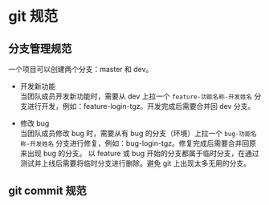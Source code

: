 # git 规范

## 分支管理规范
一个项目可以创建两个分支：master 和 dev。

- 开发新功能   
  当团队成员开发新功能时，需要从 dev 上拉一个 `feature-功能名称-开发姓名` 分支进行开发，例如：feature-login-tgz。开发完成后需要合并回 dev 分支。

- 修改 bug   
  当团队成员修改 bug 时，需要从有 bug 的分支（环境）上拉一个 `bug-功能名称-开发姓名` 分支进行修复，例如：bug-login-tgz。修复完成后需要合并回原来出现 bug 的分支。
  以 feature 或 bug 开始的分支都属于临时分支，在通过测试并上线后需要将临时分支进行删除。避免 git 上出现太多无用的分支。


## git commit 规范
